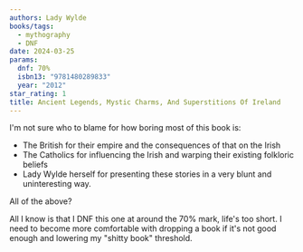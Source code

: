```yaml
---
authors: Lady Wylde
books/tags:
  - mythography
  - DNF
date: 2024-03-25
params:
  dnf: 70%
  isbn13: "9781480289833"
  year: "2012"
star_rating: 1
title: Ancient Legends, Mystic Charms, And Superstitions Of Ireland
---
```


I'm not sure who to blame for how boring most of this book is:

- The British for their empire and the consequences of that on the Irish
- The Catholics for influencing the Irish and warping their existing folkloric
  beliefs
- Lady Wylde herself for presenting these stories in a very blunt and
  uninteresting way.

All of the above?

<!--more-->

All I know is that I DNF this one at around the 70% mark, life's too short. I
need to become more comfortable with dropping a book if it's not good enough and
lowering my "shitty book" threshold.
